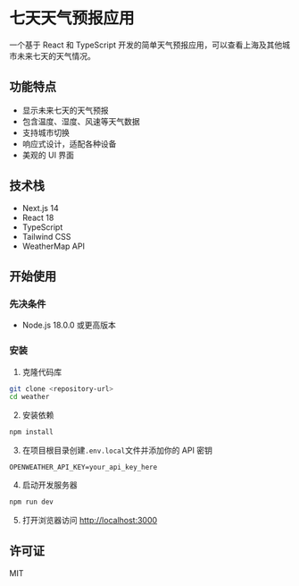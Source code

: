 # 七天天气预报应用

一个基于 React 和 TypeScript 开发的简单天气预报应用，可以查看上海及其他城市未来七天的天气情况。

## 功能特点

- 显示未来七天的天气预报
- 包含温度、湿度、风速等天气数据
- 支持城市切换
- 响应式设计，适配各种设备
- 美观的 UI 界面

## 技术栈

- Next.js 14
- React 18
- TypeScript
- Tailwind CSS
- WeatherMap API

## 开始使用

### 先决条件

- Node.js 18.0.0 或更高版本

### 安装

1. 克隆代码库

```bash
git clone <repository-url>
cd weather
```

2. 安装依赖

```bash
npm install
```

3. 在项目根目录创建`.env.local`文件并添加你的 API 密钥

```
OPENWEATHER_API_KEY=your_api_key_here
```

4. 启动开发服务器

```bash
npm run dev
```

5. 打开浏览器访问 [http://localhost:3000](http://localhost:3000)

## 许可证

MIT

